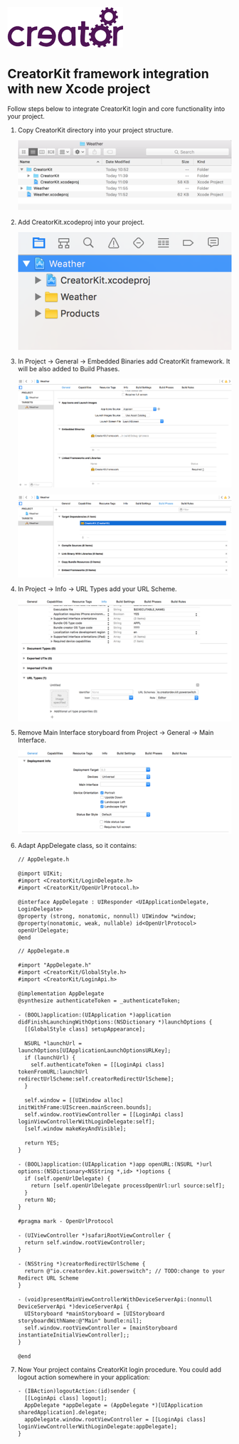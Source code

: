 ![](./creator_logo.png)

# CreatorKit framework integration with new Xcode project 
Follow steps below to integrate CreatorKit login and core functionality into your project.


1. Copy CreatorKit directory into your project structure.

    ![](./CreatorKit_P1_files_structure.png)
2. Add CreatorKit.xcodeproj into your project.

    ![](./CreatorKit_P2_project_structure.png)
3. In Project -> General -> Embedded Binaries add CreatorKit framework. It will be also added to Build Phases.

    ![](./CreatorKit_P3_1_add_framework.png) 

    ![](./CreatorKit_P3_2_add_framework.png)
4. In Project -> Info -> URL Types add your URL Scheme.

    ![](./CreatorKit_P4_url_scheme.png)
5. Remove Main Interface storyboard from Project -> General -> Main Interface.

    ![](./CreatorKit_P5_remove_main_interface_storyboard.png)
6. Adapt AppDelegate class, so it contains:

    ```objc
    // AppDelegate.h

    @import UIKit;
    #import <CreatorKit/LoginDelegate.h>
    #import <CreatorKit/OpenUrlProtocol.h>

    @interface AppDelegate : UIResponder <UIApplicationDelegate, LoginDelegate>
    @property (strong, nonatomic, nonnull) UIWindow *window;
    @property(nonatomic, weak, nullable) id<OpenUrlProtocol> openUrlDelegate;
    @end
    ```

    ```objc
    // AppDelegate.m

    #import "AppDelegate.h"
    #import <CreatorKit/GlobalStyle.h>
    #import <CreatorKit/LoginApi.h>

    @implementation AppDelegate
    @synthesize authenticateToken = _authenticateToken;

    - (BOOL)application:(UIApplication *)application didFinishLaunchingWithOptions:(NSDictionary *)launchOptions {
      [[GlobalStyle class] setupAppearance];

      NSURL *launchUrl = launchOptions[UIApplicationLaunchOptionsURLKey];
      if (launchUrl) {
        self.authenticateToken = [[LoginApi class] tokenFromURL:launchUrl redirectUrlScheme:self.creatorRedirectUrlScheme];
      }

      self.window = [[UIWindow alloc] initWithFrame:UIScreen.mainScreen.bounds];
      self.window.rootViewController = [[LoginApi class] loginViewControllerWithLoginDelegate:self];
      [self.window makeKeyAndVisible];

      return YES;
    }

    - (BOOL)application:(UIApplication *)app openURL:(NSURL *)url options:(NSDictionary<NSString *,id> *)options {
      if (self.openUrlDelegate) {
        return [self.openUrlDelegate processOpenUrl:url source:self];
      }
      return NO;
    }

    #pragma mark - OpenUrlProtocol

    - (UIViewController *)safariRootViewController {
      return self.window.rootViewController;
    }

    - (NSString *)creatorRedirectUrlScheme {
      return @"io.creatordev.kit.powerswitch"; // TODO:change to your Redirect URL Scheme
    }

    - (void)presentMainViewControllerWithDeviceServerApi:(nonnull DeviceServerApi *)deviceServerApi {
      UIStoryboard *mainStoryboard = [UIStoryboard storyboardWithName:@"Main" bundle:nil];
      self.window.rootViewController = [mainStoryboard instantiateInitialViewController];;
    }

    @end
    ```

7. Now Your project contains CreatorKit login procedure. You could add logout action somewhere in your application:

    ```objc
    - (IBAction)logoutAction:(id)sender {
      [[LoginApi class] logout];
      AppDelegate *appDelegate = (AppDelegate *)[UIApplication sharedApplication].delegate;
      appDelegate.window.rootViewController = [[LoginApi class] loginViewControllerWithLoginDelegate:appDelegate];
    }
    ```
